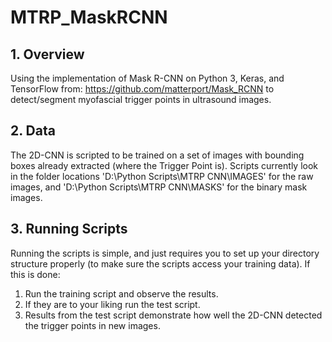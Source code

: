 # MTRP_MaskRCNN

## 1. Overview
Using the implementation of Mask R-CNN on Python 3, Keras, and TensorFlow from: https://github.com/matterport/Mask_RCNN to detect/segment myofascial trigger points in ultrasound images.

## 2. Data
The 2D-CNN is scripted to be trained on a set of images with bounding boxes already extracted (where the Trigger Point is). Scripts currently look in the folder locations 'D:\Python Scripts\MTRP CNN\IMAGES' for the raw images, and 'D:\Python Scripts\MTRP CNN\MASKS' for the binary mask images. 

## 3. Running Scripts
Running the scripts is simple, and just requires you to set up your directory structure properly (to make sure the scripts access your training data). If this is done:

1. Run the training script and observe the results.
2. If they are to your liking run the test script.
3. Results from the test script demonstrate how well the 2D-CNN detected the trigger points in new images.
